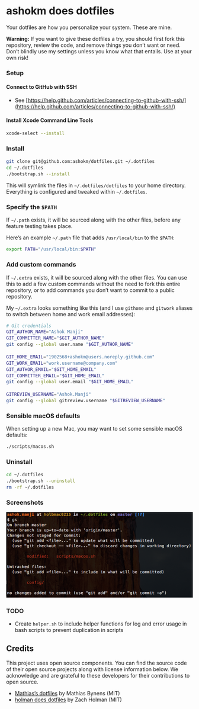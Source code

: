 # ashokm does dotfiles

Your dotfiles are how you personalize your system. These are mine.

**Warning:** If you want to give these dotfiles a try, you should first fork this repository, review the code, and remove things you don’t want or need. Don’t blindly use my settings unless you know what that entails. Use at your own risk!

### Setup

#### Connect to GitHub with SSH

* See [https://help.github.com/articles/connecting-to-github-with-ssh/](https://help.github.com/articles/connecting-to-github-with-ssh/)

#### Install Xcode Command Line Tools

```bash
xcode-select --install
```

### Install

```bash
git clone git@github.com:ashokm/dotfiles.git ~/.dotfiles
cd ~/.dotfiles
./bootstrap.sh --install
```

This will symlink the files in `~/.dotfiles/dotfiles` to your home directory.
Everything is configured and tweaked within `~/.dotfiles`.

### Specify the `$PATH`

If `~/.path` exists, it will be sourced along with the other files, before any feature testing takes place.

Here’s an example `~/.path` file that adds `/usr/local/bin` to the `$PATH`:

```bash
export PATH="/usr/local/bin:$PATH"
```

### Add custom commands

If `~/.extra` exists, it will be sourced along with the other files. You can use this to add a few custom commands without the need to fork this entire repository, or to add commands you don’t want to commit to a public repository.

My `~/.extra` looks something like this (and I use `githome` and `gitwork` aliases to switch between home and work email addresses):

```bash
# Git credentials
GIT_AUTHOR_NAME="Ashok Manji"
GIT_COMMITTER_NAME="$GIT_AUTHOR_NAME"
git config --global user.name "$GIT_AUTHOR_NAME"

GIT_HOME_EMAIL="1902568+ashokm@users.noreply.github.com"
GIT_WORK_EMAIL="work.username@company.com"
GIT_AUTHOR_EMAIL="$GIT_HOME_EMAIL"
GIT_COMMITTER_EMAIL="$GIT_HOME_EMAIL"
git config --global user.email "$GIT_HOME_EMAIL"

GITREVIEW_USERNAME="Ashok.Manji"
git config --global gitreview.username "$GITREVIEW_USERNAME"
```

### Sensible macOS defaults

When setting up a new Mac, you may want to set some sensible macOS defaults:

```bash
./scripts/macos.sh
```

### Uninstall

```bash
cd ~/.dotfiles
./bootstrap.sh --uninstall
rm -rf ~/.dotfiles
```

### Screenshots

![Screenshot of my shell prompt](screenshot.png)

### TODO

* Create `helper.sh` to include helper functions for log and error usage in bash scripts to prevent duplication in scripts

## Credits

This project uses open source components. You can find the source code of their open source projects along with license information below. We acknowledge and are grateful to these developers for their contributions to open source.

* [Mathias’s dotfiles](https://github.com/mathiasbynens/dotfiles) by Mathias Bynens (MIT)
* [holman does dotfiles](https://github.com/holman/dotfiles) by Zach Holman (MIT)
